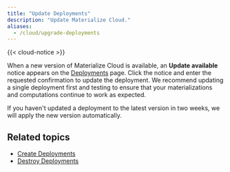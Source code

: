 ```yaml
---
title: "Update Deployments"
description: "Update Materialize Cloud."
aliases:
  - /cloud/upgrade-deployments
---
```


{{< cloud-notice >}}

When a new version of Materialize Cloud is available, an **Update available** notice appears on the [Deployments](https://cloud.materialize.com/deployments) page. Click the notice and enter the requested confirmation to update the deployment.  We recommend updating a single deployment first and testing to ensure that your materializations and computations continue to work as expected.

If you haven't updated a deployment to the latest version in two weeks, we will apply the new version automatically.

## Related topics

* [Create Deployments](../create-deployments)
* [Destroy Deployments](../delete-deployments)
